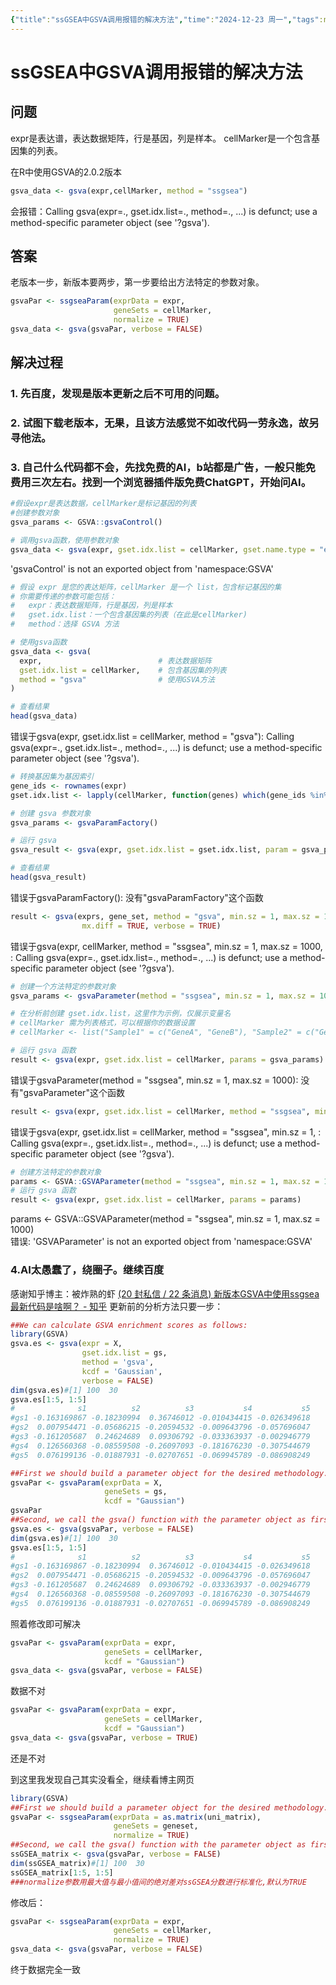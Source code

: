 ```yaml
---
{"title":"ssGSEA中GSVA调用报错的解决方法","time":"2024-12-23 周一","tags":null,"dg-publish":true,"permalink":"/400 科研/生信/ssGSEA中GSVA调用报错的解决方法/","dgPassFrontmatter":true,"created":"2024-12-23T16:19:21.692+08:00","updated":"2024-12-23T17:24:59.267+08:00"}
---
```


# ssGSEA中GSVA调用报错的解决方法
## 问题
expr是表达谱，表达数据矩阵，行是基因，列是样本。
cellMarker是一个包含基因集的列表。

在R中使用GSVA的2.0.2版本
```R
gsva_data <- gsva(expr,cellMarker, method = "ssgsea")
```
会报错：Calling gsva(expr=., gset.idx.list=., method=., ...) is defunct; use a method-specific parameter object (see '?gsva').
## 答案
老版本一步，新版本要两步，第一步要给出方法特定的参数对象。
```R
gsvaPar <- ssgseaParam(exprData = expr, 
                       geneSets = cellMarker,
                       normalize = TRUE)
gsva_data <- gsva(gsvaPar, verbose = FALSE)
```
## 解决过程
### 1. 先百度，发现是版本更新之后不可用的问题。
### 2. 试图下载老版本，无果，且该方法感觉不如改代码一劳永逸，故另寻他法。
### 3. 自己什么代码都不会，先找免费的AI，b站都是广告，一般只能免费用三次左右。找到一个浏览器插件版免费ChatGPT，开始问AI。
```R
#假设expr是表达数据，cellMarker是标记基因的列表
#创建参数对象
gsva_params <- GSVA::gsvaControl()

# 调用gsva函数，使用参数对象
gsva_data <- gsva(expr, gset.idx.list = cellMarker, gset.name.type = "entrez", method = "gsva", control = gsva_params)
```
'gsvaControl' is not an exported object from 'namespace:GSVA'

```R
# 假设 expr 是您的表达矩阵，cellMarker 是一个 list，包含标记基因的集
# 你需要传递的参数可能包括：
#   expr：表达数据矩阵，行是基因，列是样本
#   gset.idx.list：一个包含基因集的列表（在此是cellMarker)
#   method：选择 GSVA 方法

# 使用gsva函数
gsva_data <- gsva(
  expr,                          # 表达数据矩阵
  gset.idx.list = cellMarker,    # 包含基因集的列表
  method = "gsva"                # 使用GSVA方法
)

# 查看结果
head(gsva_data)
```
错误于gsva(expr, gset.idx.list = cellMarker, method = "gsva"): 
  Calling gsva(expr=., gset.idx.list=., method=., ...) is defunct; use a method-specific parameter object (see '?gsva').

```R
# 转换基因集为基因索引
gene_ids <- rownames(expr)
gset.idx.list <- lapply(cellMarker, function(genes) which(gene_ids %in% genes))

# 创建 gsva 参数对象
gsva_params <- gsvaParamFactory()

# 运行 gsva
gsva_result <- gsva(expr, gset.idx.list = gset.idx.list, param = gsva_params)

# 查看结果
head(gsva_result)
```
错误于gsvaParamFactory(): 没有"gsvaParamFactory"这个函数


```R
result <- gsva(exprs, gene_set, method = "gsva", min.sz = 1, max.sz = 1000,   
                mx.diff = TRUE, verbose = TRUE)  
```
错误于gsva(expr, cellMarker, method = "ssgsea", min.sz = 1, max.sz = 1000, : 
  Calling gsva(expr=., gset.idx.list=., method=., ...) is defunct; use a method-specific parameter object (see '?gsva').

```R
# 创建一个方法特定的参数对象  
gsva_params <- gsvaParameter(method = "ssgsea", min.sz = 1, max.sz = 1000)  

# 在分析前创建 gset.idx.list，这里作为示例，仅展示变量名  
# cellMarker 需为列表格式，可以根据你的数据设置  
# cellMarker <- list("Sample1" = c("GeneA", "GeneB"), "Sample2" = c("GeneC"))  

# 运行 gsva 函数  
result <- gsva(expr, gset.idx.list = cellMarker, params = gsva_params)  
```
错误于gsvaParameter(method = "ssgsea", min.sz = 1, max.sz = 1000): 
  没有"gsvaParameter"这个函数
  
```R
result <- gsva(expr, gset.idx.list = cellMarker, method = "ssgsea", min.sz = 1, max.sz = 1000)
```
错误于gsva(expr, gset.idx.list = cellMarker, method = "ssgsea", min.sz = 1, : 
  Calling gsva(expr=., gset.idx.list=., method=., ...) is defunct; use a method-specific parameter object (see '?gsva').
  
```R
# 创建方法特定的参数对象  
params <- GSVA::GSVAParameter(method = "ssgsea", min.sz = 1, max.sz = 1000)  
# 运行 gsva 函数  
result <- gsva(expr, gset.idx.list = cellMarker, params = params)  
```
params <- GSVA::GSVAParameter(method = "ssgsea", min.sz = 1, max.sz = 1000)  
错误: 'GSVAParameter' is not an exported object from 'namespace:GSVA'
### 4.AI太愚蠢了，绕圈子。继续百度
感谢知乎博主：被炸熟的虾
[(20 封私信 / 22 条消息) 新版本GSVA中使用ssgsea最新代码是啥啊？ - 知乎](https://www.zhihu.com/question/817469142/answer/46542996147)
更新前的分析方法只要一步：
```R
##We can calculate GSVA enrichment scores as follows:
library(GSVA)
gsva.es <- gsva(expr = X, 
                gset.idx.list = gs,
                method = 'gsva',
                kcdf = 'Gaussian',
                verbose = FALSE)
dim(gsva.es)#[1] 100  30
gsva.es[1:5, 1:5]
#              s1          s2          s3           s4           s5
#gs1 -0.163169867 -0.18230994  0.36746012 -0.010434415 -0.026349618
#gs2  0.007954471 -0.05686215 -0.20594532 -0.009643796 -0.057696047
#gs3 -0.161205687  0.24624689  0.09306792 -0.033363937 -0.002946779
#gs4  0.126560368 -0.08559508 -0.26097093 -0.181676230 -0.307544679
#gs5  0.076199136 -0.01887931 -0.02707651 -0.069945789 -0.086908249
```

```R
##First we should build a parameter object for the desired methodology.R
gsvaPar <- gsvaParam(exprData = X, 
                     geneSets = gs,
                     kcdf = "Gaussian")
gsvaPar
##Second, we call the gsva() function with the parameter object as first argument. 
gsva.es <- gsva(gsvaPar, verbose = FALSE)
dim(gsva.es)#[1] 100  30
gsva.es[1:5, 1:5]
#              s1          s2          s3           s4           s5
#gs1 -0.163169867 -0.18230994  0.36746012 -0.010434415 -0.026349618
#gs2  0.007954471 -0.05686215 -0.20594532 -0.009643796 -0.057696047
#gs3 -0.161205687  0.24624689  0.09306792 -0.033363937 -0.002946779
#gs4  0.126560368 -0.08559508 -0.26097093 -0.181676230 -0.307544679
#gs5  0.076199136 -0.01887931 -0.02707651 -0.069945789 -0.086908249
```
照着修改即可解决
```R
gsvaPar <- gsvaParam(exprData = expr, 
                     geneSets = cellMarker,
                     kcdf = "Gaussian")
gsva_data <- gsva(gsvaPar, verbose = FALSE)
```
数据不对
```R
gsvaPar <- gsvaParam(exprData = expr, 
                     geneSets = cellMarker,
                     kcdf = "Gaussian")
gsva_data <- gsva(gsvaPar, verbose = TRUE)
```
还是不对

到这里我发现自己其实没看全，继续看博主网页
```R
library(GSVA)
##First we should build a parameter object for the desired methodology.R
gsvaPar <- ssgseaParam(exprData = as.matrix(uni_matrix), 
                       geneSets = geneset,
                       normalize = TRUE)
##Second, we call the gsva() function with the parameter object as first argument. 
ssGSEA_matrix <- gsva(gsvaPar, verbose = FALSE)
dim(ssGSEA_matrix)#[1] 100  30
ssGSEA_matrix[1:5, 1:5]
###normalize参数用最大值与最小值间的绝对差对ssGSEA分数进行标准化,默认为TRUE
```
修改后：
```R
gsvaPar <- ssgseaParam(exprData = expr, 
                       geneSets = cellMarker,
                       normalize = TRUE)
gsva_data <- gsva(gsvaPar, verbose = FALSE)
```
终于数据完全一致




































































































































































































































































































































































































